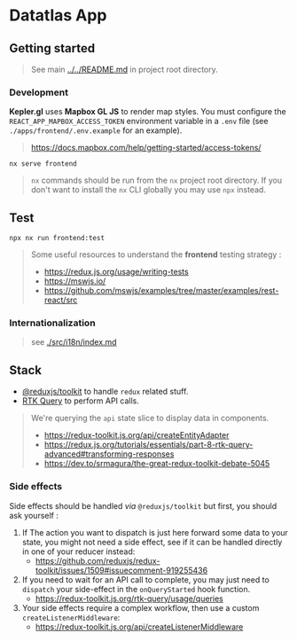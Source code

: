 # Datatlas App

## Getting started

> See main [../../README.md](../../README.md) in project root directory.

### Development

**Kepler.gl** uses **Mapbox GL JS** to render map styles.
You must configure the `REACT_APP_MAPBOX_ACCESS_TOKEN` environment variable in a `.env` file (see `./apps/frontend/.env.example` for an example).

> https://docs.mapbox.com/help/getting-started/access-tokens/

```
nx serve frontend
```

> `nx` commands should be run from the `nx` project root directory.
> If you don't want to install the `nx` CLI globally you may use `npx` instead.

## Test

```shell
npx nx run frontend:test
```

> Some useful resources to understand the **frontend** testing strategy :
>
> - https://redux.js.org/usage/writing-tests
> - https://mswjs.io/
> - https://github.com/mswjs/examples/tree/master/examples/rest-react/src

### Internationalization

> see [./src/i18n/index.md](./src/i18n/index.md)

## Stack

- [@reduxjs/toolkit](https://redux-toolkit.js.org/) to handle `redux` related stuff.
- [RTK Query](https://redux.js.org/tutorials/essentials/part-7-rtk-query-basics) to perform API calls.

> We're querying the `api` state slice to display data in components.
>
> - https://redux-toolkit.js.org/api/createEntityAdapter
> - https://redux.js.org/tutorials/essentials/part-8-rtk-query-advanced#transforming-responses
> - https://dev.to/srmagura/the-great-redux-toolkit-debate-5045

### Side effects

Side effects should be handled _via_ `@reduxjs/toolkit` but first, you should ask yourself :

1. If The action you want to dispatch is just here forward some data to your state, you might not need a side effect, see if it can be handled directly in one of your reducer instead:
   - https://github.com/reduxjs/redux-toolkit/issues/1509#issuecomment-919255436
2. If you need to wait for an API call to complete, you may just need to `dispatch` your side-effect in the `onQueryStarted` hook function.
   - https://redux-toolkit.js.org/rtk-query/usage/queries
3. Your side effects require a complex workflow, then use a custom `createListenerMiddleware`:
   - https://redux-toolkit.js.org/api/createListenerMiddleware
